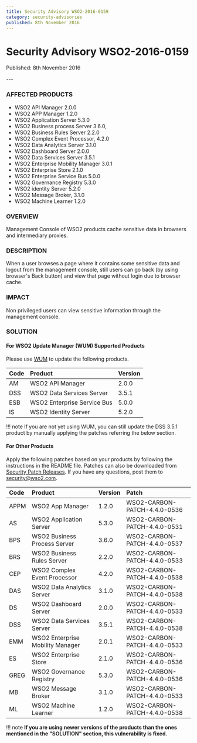 ```yaml
---
title: Security Advisory WSO2-2016-0159
category: security-advisories
published: 8th November 2016
---
```


# Security Advisory WSO2-2016-0159

<p class="doc-info">Published: 8th November 2016</p>
---

### AFFECTED PRODUCTS
* WSO2 API Manager 2.0.0
* WSO2 APP Manager 1.2.0
* WSO2 Application Server 5.3.0
* WSO2 Business process Server 3.6.0,
* WSO2 Business Rules Server 2.2.0
* WSO2 Complex Event Processor, 4.2.0
* WSO2 Data Analytics Server 3.1.0
* WSO2 Dashboard Server 2.0.0
* WSO2 Data Services Server 3.5.1
* WSO2 Enterprise Mobility Manager 3.0.1
* WSO2 Enterprise Store 2.1.0
* WSO2 Enterprise Service Bus 5.0.0
* WSO2 Governance Registry 5.3.0
* WSO2 identity Server 5.2.0
* WSO2 Message Broker, 3.1.0
* WSO2 Machine Learner 1.2.0


### OVERVIEW
Management Console of WSO2 products cache sensitive data in browsers and intermediary proxies.


### DESCRIPTION
When a user browses a page where it contains some sensitive data and logout from the management console, still users can go back (by using browser's Back button) and view that page without login due to browser cache.


### IMPACT
Non privileged users can view sensitive information through the management console.


### SOLUTION

#### For WSO2 Update Manager (WUM) Supported Products
Please use [WUM](https://wso2.com/updates/wum/) to update the following products.


| **Code** | **Product** | **Version** |
| :--- | :------ | :------ |
| AM | WSO2 API Manager | 2.0.0 |
| DSS | WSO2 Data Services Server | 3.5.1 |
| ESB | WSO2 Enterprise Service Bus | 5.0.0 |
| IS | WSO2 Identity Server | 5.2.0 |


!!! note
    If you are not yet using WUM, you can still update the DSS 3.5.1 product by manually applying the patches referring the below section.

#### For Other Products
Apply the following patches based on your products by following the instructions in the README file. Patches can also be downloaded from [Security Patch Releases](http://wso2.com/security-patch-releases/). If you have any questions, post them to <security@wso2.com>.


| **Code** | **Product** | **Version** | **Patch** |
| :--- | :------ | :------ | :---- |
| APPM | WSO2 App Manager | 1.2.0 | WSO2-CARBON-PATCH-4.4.0-0536 |
| AS | WSO2 Application Server | 5.3.0 | WSO2-CARBON-PATCH-4.4.0-0531 |
| BPS | WSO2 Business Process Server | 3.6.0 | WSO2-CARBON-PATCH-4.4.0-0537 |
| BRS | WSO2 Business Rules Server | 2.2.0 | WSO2-CARBON-PATCH-4.4.0-0533 |
| CEP | WSO2 Complex Event Processor | 4.2.0 | WSO2-CARBON-PATCH-4.4.0-0538 |
| DAS | WSO2 Data Analytics Server | 3.1.0 | WSO2-CARBON-PATCH-4.4.0-0538 |
| DS | WSO2 Dashboard Server | 2.0.0 | WSO2-CARBON-PATCH-4.4.0-0533 |
| DSS | WSO2 Data Services Server | 3.5.1 | WSO2-CARBON-PATCH-4.4.0-0538 |
| EMM | WSO2 Enterprise Mobility Manager | 2.0.1 | WSO2-CARBON-PATCH-4.4.0-0533 |
| ES | WSO2 Enterprise Store | 2.1.0 | WSO2-CARBON-PATCH-4.4.0-0536 |
| GREG | WSO2 Governance Registry | 5.3.0 | WSO2-CARBON-PATCH-4.4.0-0536 |
| MB | WSO2 Message Broker | 3.1.0 | WSO2-CARBON-PATCH-4.4.0-0533 |
| ML | WSO2 Machine Learner | 1.2.0 | WSO2-CARBON-PATCH-4.4.0-0538 |


!!! note
    **If you are using newer versions of the products than the ones mentioned in the "SOLUTION" section, this vulnerability is fixed.**
